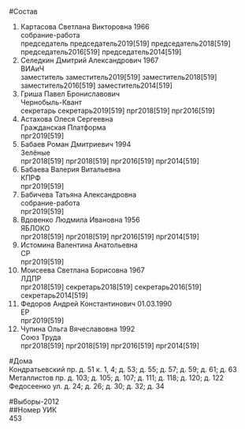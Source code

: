 #Состав  
1. Картасова Светлана Викторовна 1966  
    собрание-работа  
    председатель председатель2019[519] председатель2018[519] председатель2016[519] председатель2014[519]  
2. Селедкин Дмитрий Александрович 1967  
    ВИАиЧ  
    заместитель заместитель2019[519] заместитель2018[519] заместитель2016[519] заместитель2014[519]  
3. Гриша Павел Брониславович  
    Чернобыль-Квант  
    секретарь секретарь2019[519] прг2018[519] прг2016[519]  
4. Астахова Олеся Сергеевна  
    Гражданская Платформа  
    прг2019[519]  
5. Бабаев Роман Дмитриевич 1994  
    Зелёные  
    прг2018[519] прг2018[519] прг2016[519] прг2014[519]  
6. Бабаева Валерия Витальевна  
    КПРФ  
    прг2019[519]  
7. Бабичева Татьяна Александровна  
    собрание-работа  
    прг2019[519]  
8. Вдовенко Людмила Ивановна 1956  
    ЯБЛОКО  
    прг2018[519] прг2018[519] прг2016[519] прг2014[519]  
9. Истомина Валентина Анатольевна  
    СР  
    прг2019[519]  
10. Моисеева Светлана Борисовна 1967  
    ЛДПР  
    прг2018[519] секретарь2018[519] секретарь2016[519] секретарь2014[519]  
11. Федоров Андрей Константинович 01.03.1990  
    ЕР  
    прг2019[519]  
12. Чупина Ольга Вячеславовна 1992  
    Союз Труда  
    прг2018[519] прг2018[519] прг2016[519] прг2014[519]  
  
#Дома  
Кондратьевский пр. д. 51 к. 1, 4; д. 53; д. 55; д. 57; д. 59; д. 61; д. 63 Металлистов пр. д. 103; д. 105; д. 107; д. 111; д. 118; д. 120; д. 122 Федосеенко ул. д. 24; д. 26; д. 30; д. 32; д. 34  
  
#Выборы-2012  
##Номер УИК  
453  
